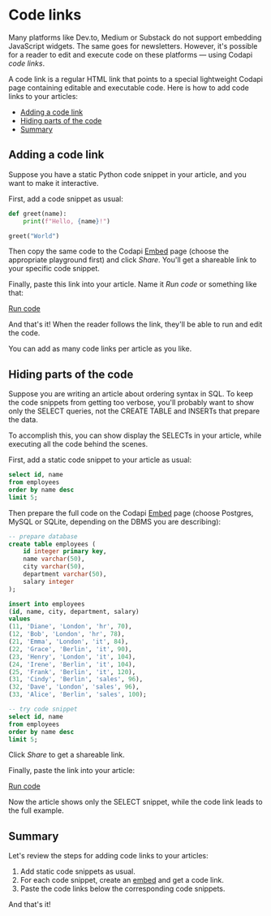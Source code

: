# Code links

Many platforms like Dev.to, Medium or Substack do not support embedding JavaScript widgets. The same goes for newsletters. However, it's possible for a reader to edit and execute code on these platforms — using Codapi _code links_.

A code link is a regular HTML link that points to a special lightweight Codapi page containing editable and executable code. Here is how to add code links to your articles:

-   [Adding a code link](#adding-a-code-link)
-   [Hiding parts of the code](#hiding-parts-of-the-code)
-   [Summary](#summary)

## Adding a code link

Suppose you have a static Python code snippet in your article, and you want to make it interactive.

First, add a code snippet as usual:

```python
def greet(name):
    print(f"Hello, {name}!")

greet("World")
```

Then copy the same code to the Codapi [Embed](https://codapi.org/embed/add/) page (choose the appropriate playground first) and click _Share_. You'll get a shareable link to your specific code snippet.

Finally, paste this link into your article. Name it _Run code_ or something like that:

[Run code](https://codapi.org/embed/?sandbox=python&code=def%2520greet%28name%29%253A%250A%2520%2520%2520%2520print%28f%2522Hello%252C%2520%257Bname%257D%21%2522%29%250A%250Agreet%28%2522World%2522%29)

And that's it! When the reader follows the link, they'll be able to run and edit the code.

You can add as many code links per article as you like.

## Hiding parts of the code

Suppose you are writing an article about ordering syntax in SQL. To keep the code snippets from getting too verbose, you'll probably want to show only the SELECT queries, not the CREATE TABLE and INSERTs that prepare the data.

To accomplish this, you can show display the SELECTs in your article, while executing all the code behind the scenes.

First, add a static code snippet to your article as usual:

```sql
select id, name
from employees
order by name desc
limit 5;
```

Then prepare the full code on the Codapi [Embed](https://codapi.org/embed/add/) page (choose Postgres, MySQL or SQLite, depending on the DBMS you are describing):

```sql
-- prepare database
create table employees (
    id integer primary key,
    name varchar(50),
    city varchar(50),
    department varchar(50),
    salary integer
);

insert into employees
(id, name, city, department, salary)
values
(11, 'Diane', 'London', 'hr', 70),
(12, 'Bob', 'London', 'hr', 78),
(21, 'Emma', 'London', 'it', 84),
(22, 'Grace', 'Berlin', 'it', 90),
(23, 'Henry', 'London', 'it', 104),
(24, 'Irene', 'Berlin', 'it', 104),
(25, 'Frank', 'Berlin', 'it', 120),
(31, 'Cindy', 'Berlin', 'sales', 96),
(32, 'Dave', 'London', 'sales', 96),
(33, 'Alice', 'Berlin', 'sales', 100);

-- try code snippet
select id, name
from employees
order by name desc
limit 5;
```

Click _Share_ to get a shareable link.

Finally, paste the link into your article:

[Run code](https://codapi.org/embed/?sandbox=sqlite&code=--%2520prepare%2520database%250Acreate%2520table%2520employees%2520%28%250A%2520%2520%2520%2520id%2520integer%2520primary%2520key%252C%250A%2520%2520%2520%2520name%2520varchar%2850%29%252C%250A%2520%2520%2520%2520city%2520varchar%2850%29%252C%250A%2520%2520%2520%2520department%2520varchar%2850%29%252C%250A%2520%2520%2520%2520salary%2520integer%250A%29%253B%250A%250Ainsert%2520into%2520employees%250A%28id%252C%2520name%252C%2520city%252C%2520department%252C%2520salary%29%250Avalues%250A%2811%252C%2520%27Diane%27%252C%2520%27London%27%252C%2520%27hr%27%252C%252070%29%252C%250A%2812%252C%2520%27Bob%27%252C%2520%27London%27%252C%2520%27hr%27%252C%252078%29%252C%250A%2821%252C%2520%27Emma%27%252C%2520%27London%27%252C%2520%27it%27%252C%252084%29%252C%250A%2822%252C%2520%27Grace%27%252C%2520%27Berlin%27%252C%2520%27it%27%252C%252090%29%252C%250A%2823%252C%2520%27Henry%27%252C%2520%27London%27%252C%2520%27it%27%252C%2520104%29%252C%250A%2824%252C%2520%27Irene%27%252C%2520%27Berlin%27%252C%2520%27it%27%252C%2520104%29%252C%250A%2825%252C%2520%27Frank%27%252C%2520%27Berlin%27%252C%2520%27it%27%252C%2520120%29%252C%250A%2831%252C%2520%27Cindy%27%252C%2520%27Berlin%27%252C%2520%27sales%27%252C%252096%29%252C%250A%2832%252C%2520%27Dave%27%252C%2520%27London%27%252C%2520%27sales%27%252C%252096%29%252C%250A%2833%252C%2520%27Alice%27%252C%2520%27Berlin%27%252C%2520%27sales%27%252C%2520100%29%253B%250A%250A--%2520try%2520code%2520snippet%250Aselect%2520id%252C%2520name%250Afrom%2520employees%250Aorder%2520by%2520name%2520desc%250Alimit%25205%253B)

Now the article shows only the SELECT snippet, while the code link leads to the full example.

## Summary

Let's review the steps for adding code links to your articles:

1. Add static code snippets as usual.
2. For each code snippet, create an [embed](https://codapi.org/embed/add/) and get a code link.
3. Paste the code links below the corresponding code snippets.

And that's it!
